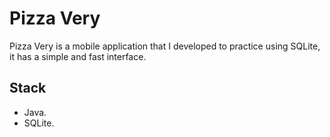 # Pizza Very

Pizza Very is a mobile application that I developed to practice using SQLite, it has a simple and fast interface.


## Stack

- Java.
- SQLite.
